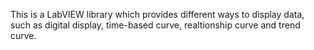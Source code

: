 This is a LabVIEW library which provides different ways to display data, such as digital display, time-based curve, realtionship curve and trend curve.
